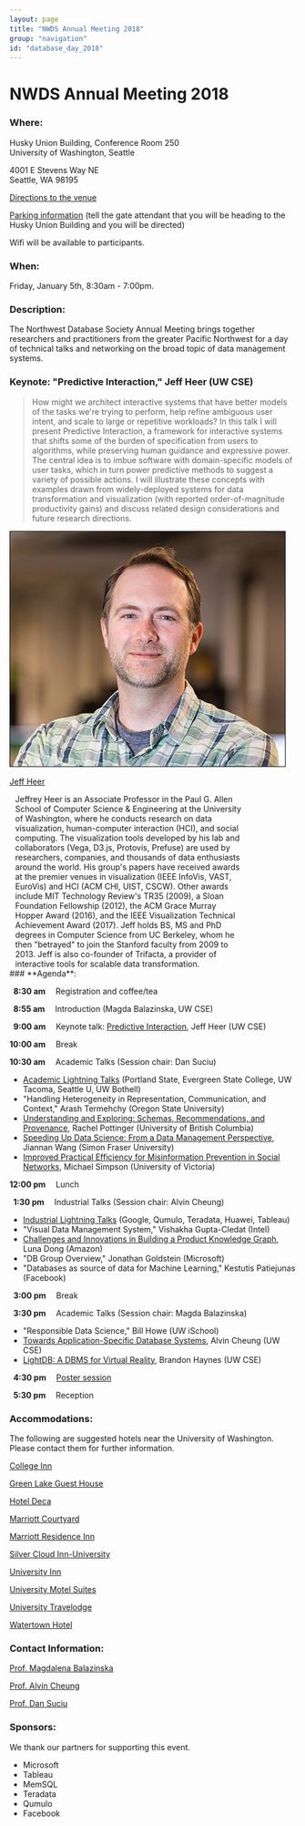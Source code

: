 ```yaml
---
layout: page
title: "NWDS Annual Meeting 2018"
group: "navigation"
id: "database_day_2018"
---
```


# NWDS Annual Meeting 2018

### **Where**: 

Husky Union Building, Conference Room 250  
University of Washington, Seattle

4001 E Stevens Way NE  
Seattle, WA 98195

[Directions to the venue](https://depts.washington.edu/thehub/home/directions/)

[Parking information](https://facilities.uw.edu/transportation/park) (tell the gate attendant that you will be heading to the Husky Union Building and you will be directed)

Wifi will be available to participants.

### **When**: 

Friday, January 5th, 8:30am - 7:00pm.

### **Description**:

The Northwest Database Society Annual Meeting brings together researchers and practitioners from the greater Pacific Northwest for a day of technical talks and networking on the broad topic of data management systems.

### **Keynote: "Predictive Interaction," Jeff Heer (UW CSE)**

> How might we architect interactive systems that have better models of the
> tasks we're trying to perform, help refine ambiguous user intent, and scale
> to large or repetitive workloads? In this talk I will present Predictive
> Interaction, a framework for interactive systems that shifts some of the
> burden of specification from users to algorithms, while preserving human
> guidance and expressive power. The central idea is to imbue software with
> domain-specific models of user tasks, which in turn power predictive methods
> to suggest a variety of possible actions. I will illustrate these concepts
> with examples drawn from widely-deployed systems for data transformation and
> visualization (with reported order-of-magnitude productivity gains) and
> discuss related design considerations and future research directions.

<div class="flex-container people image-container">
    <div class="flex-item person">
        <a href='https://homes.cs.washington.edu/~jheer/'>
            <img src="pictures/heer-square.jpg"/>
            <p>Jeff Heer</p>
        </a>
    </div>
    <div class="flex-item" style="width: 80%;padding-left: 10px">
    Jeffrey Heer is an Associate Professor in the Paul G. Allen School of Computer Science & Engineering at the University of Washington, where he conducts research on data visualization, human-computer interaction (HCI), and social computing. The visualization tools developed by his lab and collaborators (Vega, D3.js, Protovis, Prefuse) are used by researchers, companies, and thousands of data enthusiasts around the world. His group's papers have received awards at the premier venues in visualization (IEEE InfoVis, VAST, EuroVis) and HCI (ACM CHI, UIST, CSCW). Other awards include MIT Technology Review's TR35 (2009), a Sloan Foundation Fellowship (2012), the ACM Grace Murray Hopper Award (2016), and the IEEE Visualization Technical Achievement Award (2017). Jeff holds BS, MS and PhD degrees in Computer Science from UC Berkeley, whom he then "betrayed" to join the Stanford faculty from 2009 to 2013. Jeff is also co-founder of Trifacta, a provider of interactive tools for scalable data transformation.
    </div>
</div>
### **Agenda**:

**&nbsp;&nbsp;8:30 am&emsp;** Registration and coffee/tea

**&nbsp;&nbsp;8:55 am&emsp;** Introduction (Magda Balazinska, UW CSE)

**&nbsp;&nbsp;9:00 am&emsp;** Keynote talk: [Predictive Interaction](slides/heer.pdf), Jeff Heer (UW CSE)

**10:00 am&emsp;** Break

**10:30 am&emsp;** Academic Talks (Session chair: Dan Suciu) 

* [Academic Lightning Talks](slides/NWDS-2018-Academics-Short.pdf) (Portland State, Evergreen State College, UW Tacoma, Seattle U, UW Bothell)
* "Handling Heterogeneity in Representation, Communication, and Context," Arash Termehchy (Oregon State University)
* [Understanding and Exploring: Schemas, Recommendations, and Provenance](slides/rachel.pdf), Rachel Pottinger (University of British Columbia)
* [Speeding Up Data Science: From a Data Management Perspective](slides/jiannan.pdf), Jiannan Wang (Simon Fraser University)
* [Improved Practical Efficiency for Misinformation Prevention in Social Networks](slides/michael.pdf), Michael Simpson (University of Victoria)


**12:00 pm&emsp;** Lunch

**&nbsp;&nbsp;1:30 pm&emsp;** Industrial Talks (Session chair: Alvin Cheung)

* [Industrial Lightning Talks](slides/NWDS-2018-Industrial-Short.pdf) (Google, Qumulo, Teradata, Huawei, Tableau)
* "Visual Data Management System," Vishakha Gupta-Cledat (Intel)
* [Challenges and Innovations in Building a Product Knowledge Graph](slides/luna_productgraph.pdf), Luna Dong (Amazon)
* "DB Group Overview," Jonathan Goldstein (Microsoft)
* "Databases as source of data for Machine Learning," Kestutis Patiejunas (Facebook)

**&nbsp;&nbsp;3:00 pm&emsp;** Break

**&nbsp;&nbsp;3:30 pm&emsp;** Academic Talks (Session chair: Magda Balazinska)

* "Responsible Data Science," Bill Howe (UW iSchool)
* [Towards Application-Specific Database Systems](slides/alvin.pdf), Alvin Cheung (UW CSE)
* [LightDB: A DBMS for Virtual Reality](slides/lightdb-haynes.pdf), Brandon Haynes (UW CSE)

**&nbsp;&nbsp;4:30 pm&emsp;** [Poster session](posters.html)

**&nbsp;&nbsp;5:30 pm&emsp;** Reception

### **Accommodations**:

The following are suggested hotels near the University of Washington.  
Please contact them for further information.

[College Inn](http://www.collegeinnseattle.com/)

[Green Lake Guest House](https://www.greenlakeguesthouse.com/)

[Hotel Deca](http://www.hoteldeca.com/)

[Marriott Courtyard](http://www.marriott.com/hotels/travel/seacd-courtyard-seattle-downtown-lake-union/)

[Marriott Residence Inn](http://www.marriott.com/hotels/travel/seaud-residence-inn-seattle-university-district/)

[Silver Cloud Inn-University](https://www.silvercloud.com/university/)

[University Inn](http://www.universityinnseattle.com/)

[University Motel Suites](http://www.universitymotelsuites.com/)

[University Travelodge](http://www.travelodgeseattleuniversity.com/)

[Watertown Hotel](http://www.watertownseattle.com/)

### **Contact Information**:

[Prof. Magdalena Balazinska](https://www.cs.washington.edu/people/faculty/magda)

[Prof. Alvin Cheung](https://homes.cs.washington.edu/~akcheung/)

[Prof. Dan Suciu](https://homes.cs.washington.edu/~suciu/)

### **Sponsors**:

We thank our partners for supporting this event.

* Microsoft
* Tableau
* MemSQL
* Teradata
* Qumulo
* Facebook
